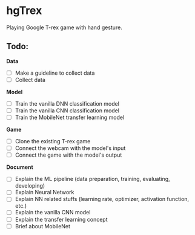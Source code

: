 # hgTrex

Playing Google T-rex game with hand gesture.

## **Todo:**

**Data**

- [ ] Make a guideline to collect data
- [ ] Collect data

**Model**

- [ ] Train the vanilla DNN classification model
- [ ] Train the vanilla CNN classification model
- [ ] Train the MobileNet transfer learning model

**Game**

- [ ] Clone the existing T-rex game
- [ ] Connect the webcam with the model's input
- [ ] Connect the game with the model's output

**Document**

- [ ] Explain the ML pipeline (data preparation, training, evaluating, developing)
- [ ] Explain Neural Network
- [ ] Explain NN related stuffs (learning rate, optimizer, activation function, etc.)
- [ ] Explain the vanilla CNN model
- [ ] Explain the transfer learning concept
- [ ] Brief about MobileNet